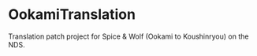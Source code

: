 # OokamiTranslation
Translation patch project for Spice &amp; Wolf (Ookami to Koushinryou) on the NDS.
